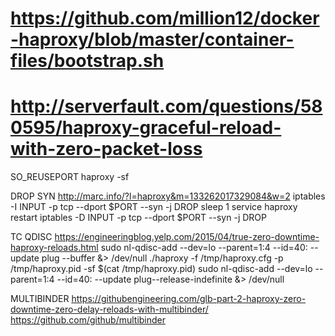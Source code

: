 # https://github.com/million12/docker-haproxy/blob/master/container-files/bootstrap.sh

# http://serverfault.com/questions/580595/haproxy-graceful-reload-with-zero-packet-loss

SO_REUSEPORT
  haproxy -sf
  
DROP SYN
  http://marc.info/?l=haproxy&m=133262017329084&w=2
  iptables -I INPUT -p tcp --dport $PORT --syn -j DROP
  sleep 1
  service haproxy restart
  iptables -D INPUT -p tcp --dport $PORT --syn -j DROP
  
TC QDISC
  https://engineeringblog.yelp.com/2015/04/true-zero-downtime-haproxy-reloads.html
  sudo nl-qdisc-add --dev=lo --parent=1:4 --id=40: --update plug --buffer &> /dev/null
  ./haproxy -f /tmp/haproxy.cfg -p /tmp/haproxy.pid -sf $(cat /tmp/haproxy.pid)
  sudo nl-qdisc-add --dev=lo --parent=1:4 --id=40: --update plug--release-indefinite &> /dev/null

MULTIBINDER
  https://githubengineering.com/glb-part-2-haproxy-zero-downtime-zero-delay-reloads-with-multibinder/
  https://github.com/github/multibinder

